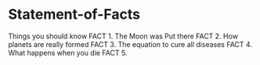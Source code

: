 # Statement-of-Facts
Things you should know
FACT 1. The Moon was Put there
FACT 2. How planets are really formed
FACT 3. The equation to cure all diseases
FACT 4. What happens when you die
FACT 5. 
 
